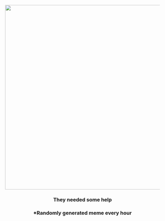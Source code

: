 <p align="center">
        <img src="https://i.redd.it/qip774e8xdu81.gif" width="600" height="600">
        </p>
        <h3 align="center">They needed some help</h3>
        <h3 align="center">*Randomly generated meme every hour</h3>
    